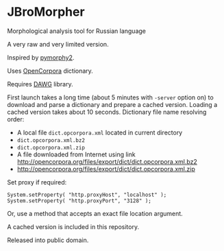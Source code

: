 # JBroMorpher
Morphological analysis tool for Russian language

A very raw and very limited version.

Inspired by [pymorphy2](https://github.com/kmike/pymorphy2).

Uses [OpenCorpora](http://opencorpora.org/) dictionary.

Requires [DAWG](https://github.com/Qualtagh/DAWG) library.

First launch takes a long time (about 5 minutes with `-server` option on) to download and parse a dictionary and prepare a cached version.
Loading a cached version takes about 10 seconds. Dictionary file name resolving order:

- A local file `dict.opcorpora.xml` located in current directory
- `dict.opcorpora.xml.bz2`
- `dict.opcorpora.xml.zip`
- A file downloaded from Internet using link http://opencorpora.org/files/export/dict/dict.opcorpora.xml.bz2
- http://opencorpora.org/files/export/dict/dict.opcorpora.xml.zip

Set proxy if required:

    System.setProperty( "http.proxyHost", "localhost" );
    System.setProperty( "http.proxyPort", "3128" );

Or, use a method that accepts an exact file location argument.

A cached version is included in this repository.

Released into public domain.